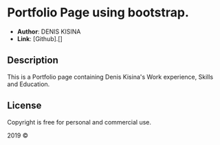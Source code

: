 # Portfolio Page using bootstrap.

* **Author**: DENIS KISINA
* **Link**: [Github].[]

## Description

This is a Portfolio page containing Denis Kisina's Work experience, Skills and Education.

## License

Copyright is free for personal and commercial use.

2019 &copy;